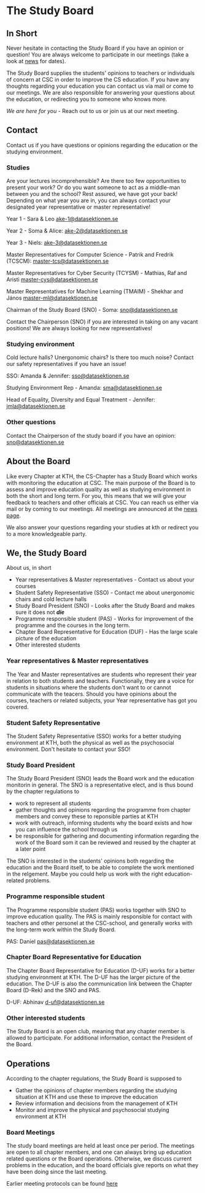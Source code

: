 # The Study Board

## In Short

Never hesitate in contacting the Study Board if you have an opinion or question!
You are always welcome to participate in our meetings (take a look at [news](/nyheter?lang=en) for dates).

The Study Board supplies the students' opinions to teachers or individuals of concern at CSC in order to improve the CS education. If you have any thoughts regarding your education you can contact us via mail or come to our meetings. We are also responsible for answering your questions about the education, or redirecting you to someone who knows more.
 
*We are here for you* - Reach out to us or join us at our next meeting.

## Contact

Contact us if you have questions or opinions regarding the education or the studying environment.

### Studies

Are your lectures incomprehensible? Are there too few opportunities to present your work? Or do you want someone to act as a middle-man between you and the school? Rest assured, we have got your back! Depending on what year you are in, you can always contact your designated year representative or master representative!

Year 1 - Sara & Leo [ake-1@datasektionen.se](mailto:ake-1@datasektionen.se)

Year 2 - Soma & Alice: [ake-2@datasektionen.se](mailto:ake-2@datasektionen.se)

Year 3 - Niels: [ake-3@datasektionen.se](mailto:ake-3@datasektionen.se)

Master Representatives for Computer Science - Patrik and Fredrik (TCSCM): [master-tcs@datasektionen.se](mailto:master-tcs@datasektionen.se)

Master Representatives for Cyber Security (TCYSM) - Mathias, Raf and Aristi [master-cys@datasektionen.se](mailto:master-cys@datasektionen.se)

Master Representatives for Machine Learning (TMAIM) - Shekhar and János [master-ml@datasektionen.se](mailto:master-ml@datasektionen.se)

Chairman of the Study Board (SNO) - Soma: [sno@datasektionen.se](mailto:sno@datasektionen.se)

Contact the Chairperson (SNO) if you are interested in taking on any vacant positions! We are always looking for new representatives!

### Studying environment

Cold lecture halls? Unergonomic chairs? Is there too much noise? Contact our safety representatives if you have an issue!

SSO: Amanda & Jennifer: [sso@datasektionen.se](mailto:sso@datasektionen.se)

Studying Environment Rep - Amanda: [sma@datasektionen.se](mailto:sma@datasektionen.se)

Head of Equality, Diversity and Equal Treatment - Jennifer: [jmla@datasektionen.se](mailto:jmla@datasektionen.se)

### Other questions

Contact the Chairperson of the study board if you have an opinion: [sno@datasektionen.se](mailto:sno@datasektionen.se)

## About the Board

Like every Chapter at KTH, the CS-Chapter has a Study Board which works with monitoring the education at CSC. The main purpose of the Board is to assess and improve education quality as well as studying environment in both the short and long term.
For you, this means that we will give your feedback to teachers and other officials at CSC. You can reach us either via mail or by coming to our meetings. All meetings are announced at the [news page](/nyheter?lang=en).

We also answer your questions regarding your studies at kth or redirect you to a more knowledgeable party.

## We, the Study Board

About us, in short

* Year representatives & Master representatives - Contact us about your courses 
* Student Safety Representative (SSO) - Contact me about unergonomic chairs and cold lecture halls 
* Study Board President (SNO) - Looks after the Study Board and makes sure it does not ***die***
* Programme responsible student (PAS) - Works for improvement of the programme and the courses in the long term.
* Chapter Board Representative for Education (DUF) - Has the large scale picture of the education
* Other interested students

### Year representatives & Master representatives
The Year and Master representatives are students who represent their year in relation to both students and teachers. Functionally, they are a voice for students in situations where the students don't want to or cannot communicate with the teacers. Should you have opinions about the courses, teachers or related subjects, your Year representative has got you covered.

### Student Safety Representative 
The Student Safety Representative (SSO) works for a better studying environment at KTH, both the physical as well as the psychosocial environment. Don't hesitate to contact your SSO!

### Study Board President
The Study Board President (SNO) leads the Board work and the education monitorin in general. The SNO is a representative elect, and is thus bound by the chapter regulations to

* work to represent all students 
* gather thoughts and opinions regarding the programme from chapter members and convey these to reponsible parties at KTH
* work with outreach, informing students why the board exists and how you can influence the school through us 
* be responsible for gathering and documenting information regarding the work of the Board som it can be reviewed and reused by the chapter at a later point
 
The SNO is interested in the students' opinions both regarding the education and the Board itself, to be able to complete the work mentioned in the relgement. Maybe you could help us work with the right education-related problems.

### Programme responsible student
The Programme responsible student (PAS) works together with SNO to improve education quality. The PAS is mainly responsible for contact with teachers and other personel at the CSC-school, and generally works with the long-term work within the Study Board.

PAS: Daniel [pas@datasektionen.se](mailto:pas@datasektionen.se)

### Chapter Board Representative for Education
The Chapter Board Representative for Education (D-UF) works for a better studying environment at KTH. The D-UF has the larger picture of the education. The D-UF is also the communication link between the Chapter Board (D-Rek) and the SNO and PAS.

D-UF: Abhinav [d-uf@datasektionen.se](mailto:d-uf@datasektionen.se)

### Other interested students
The Study Board is an open club, meaning that any chapter member is allowed to participate. For additional information, contact the President of the Board.

## Operations
According to the chapter regulations, the Study Board is supposed to

* Gather the opinions of chapter members regarding the studying situation at KTH and use these to improve the education
* Review information and decisions from the management of KTH
* Monitor and improve the physical and psychosocial studying environment at KTH

### Board Meetings
The study board meetings are held at least once per period. The meetings are open to all chapter members, and one can always bring up education related questions or the Board operations. Otherwise, we discuss current problems in the education, and the board officials give reports on what they have been doing since the last meeting.

Earlier meeting protocols can be found [here](https://dsekt.se/snprotokoll)
